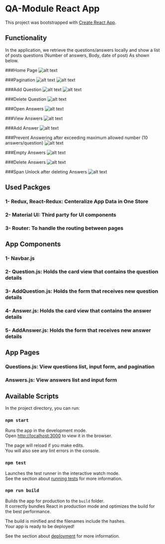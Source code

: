 # QA-Module React App

This project was bootstrapped with [Create React App](https://github.com/facebook/create-react-app).

## Functionality

In the application, we retrieve the questions/answers locally and show a list of posts questions (Number of answers, Body, date of post) As shown below. 

###Home Page
![alt text](https://github.com/hossamalaa69/QA-Task-React/blob/master/snapshots/1-Home.png?raw=true)

###Pagination
![alt text](https://github.com/hossamalaa69/QA-Task-React/blob/master/snapshots/2-Pagination1.png?raw=true)
![alt text](https://github.com/hossamalaa69/QA-Task-React/blob/master/snapshots/2-Pagination2.png?raw=true)

###Add Question
![alt text](https://github.com/hossamalaa69/QA-Task-React/blob/master/snapshots/3-AddQuesion1.png?raw=true)
![alt text](https://github.com/hossamalaa69/QA-Task-React/blob/master/snapshots/3-AddQuestion2.png?raw=true)

###Delete Question
![alt text](https://github.com/hossamalaa69/QA-Task-React/blob/master/snapshots/3-Questiondelete.png?raw=true)

###Open Answers
![alt text](https://github.com/hossamalaa69/QA-Task-React/blob/master/snapshots/4-Ans0.png?raw=true)

###View Answers
![alt text](https://github.com/hossamalaa69/QA-Task-React/blob/master/snapshots/4-Ans1.png?raw=true)

###Add Answer
![alt text](https://github.com/hossamalaa69/QA-Task-React/blob/master/snapshots/4-Ans2.png?raw=true)

###Prevent Answering after exceeding maximum allowed number (10 answers/question)
![alt text](https://github.com/hossamalaa69/QA-Task-React/blob/master/snapshots/4-Ans3Spam.png?raw=true)

###Empty Answers
![alt text](https://github.com/hossamalaa69/QA-Task-React/blob/master/snapshots/4-Ans4Empty.png?raw=true)

###Delete Answers
![alt text](https://github.com/hossamalaa69/QA-Task-React/blob/master/snapshots/4-Ans5Delete.png?raw=true)

###Span Unlock after deleting Answers
![alt text](https://github.com/hossamalaa69/QA-Task-React/blob/master/snapshots/4-Ans6SpanUnlock.png?raw=true)



## Used Packges

### 1- Redux, React-Redux: Centeralize App Data in One Store
### 2- Material UI: Third party for UI components
### 3- Router: To handle the routing between pages

## App Components

### 1- Navbar.js 
### 2- Question.js: Holds the card view that contains the question details
### 3- AddQuestion.js: Holds the form that receives new question details
### 4- Answer.js: Holds the card view that contains the answer details
### 5- AddAnswer.js: Holds the form that receives new answer details


## App Pages
### Questions.js: View questions list, input form, and pagination 
### Answers.js: View answers list and input form


## Available Scripts

In the project directory, you can run:

### `npm start`

Runs the app in the development mode.\
Open [http://localhost:3000](http://localhost:3000) to view it in the browser.

The page will reload if you make edits.\
You will also see any lint errors in the console.

### `npm test`

Launches the test runner in the interactive watch mode.\
See the section about [running tests](https://facebook.github.io/create-react-app/docs/running-tests) for more information.

### `npm run build`

Builds the app for production to the `build` folder.\
It correctly bundles React in production mode and optimizes the build for the best performance.

The build is minified and the filenames include the hashes.\
Your app is ready to be deployed!

See the section about [deployment](https://facebook.github.io/create-react-app/docs/deployment) for more information.

